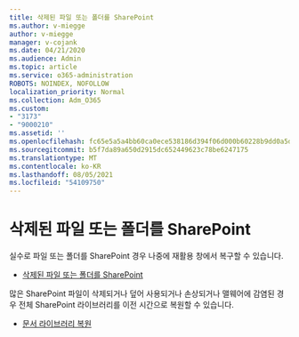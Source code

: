 ```yaml
---
title: 삭제된 파일 또는 폴더를 SharePoint
ms.author: v-miegge
author: v-miegge
manager: v-cojank
ms.date: 04/21/2020
ms.audience: Admin
ms.topic: article
ms.service: o365-administration
ROBOTS: NOINDEX, NOFOLLOW
localization_priority: Normal
ms.collection: Adm_O365
ms.custom:
- "3173"
- "9000210"
ms.assetid: ''
ms.openlocfilehash: fc65e5a5a4bb60ca0ece538186d394f06d000b60228b9dd0a5dfe0b7f0e7ad0d
ms.sourcegitcommit: b5f7da89a650d2915dc652449623c78be6247175
ms.translationtype: MT
ms.contentlocale: ko-KR
ms.lasthandoff: 08/05/2021
ms.locfileid: "54109750"
---
```

# <a name="restore-deleted-files-or-folders-in-sharepoint"></a>삭제된 파일 또는 폴더를 SharePoint

실수로 파일 또는 폴더를 SharePoint 경우 나중에 재활용 창에서 복구할 수 있습니다.

* [삭제된 파일 또는 폴더를 SharePoint](https://support.microsoft.com/office/restore-items-in-the-recycle-bin-that-were-deleted-from-sharepoint-or-teams-6df466b6-55f2-4898-8d6e-c0dff851a0be)

많은 SharePoint 파일이 삭제되거나 덮어 사용되거나 손상되거나 맬웨어에 감염된 경우 전체 SharePoint 라이브러리를 이전 시간으로 복원할 수 있습니다.

* [문서 라이브러리 복원](https://support.office.com/article/restore-a-document-library-317791c3-8bd0-4dfd-8254-3ca90883d39a)